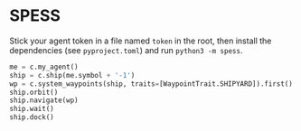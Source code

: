 SPESS
=====

Stick your agent token in a file named `token` in the root, then
install the dependencies (see `pyproject.toml`) and run `python3 -m
spess`.

```py
me = c.my_agent()
ship = c.ship(me.symbol + '-1')
wp = c.system_waypoints(ship, traits=[WaypointTrait.SHIPYARD]).first()
ship.orbit()
ship.navigate(wp)
ship.wait()
ship.dock()
```
